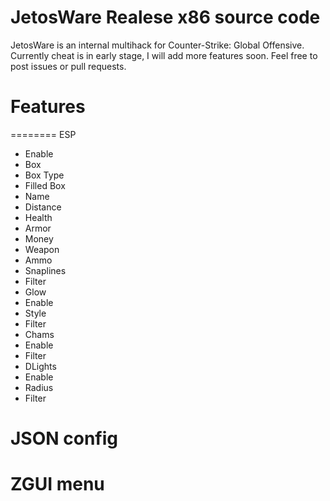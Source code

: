 # JetosWare Realese x86 source code

JetosWare is an internal multihack for Counter-Strike: Global Offensive. Currently cheat is in early stage, I will add more features soon. Feel free to post issues or pull requests.

# Features
======== ESP
- Enable
- Box
- Box Type
- Filled Box
- Name
- Distance
- Health
- Armor
- Money
- Weapon
- Ammo
- Snaplines
- Filter
- Glow
- Enable
- Style
- Filter
- Chams
- Enable
- Filter
- DLights
- Enable
- Radius
- Filter
# JSON config
# ZGUI menu
